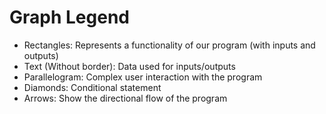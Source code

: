 # Graph Legend
- Rectangles: Represents a functionality of our program (with inputs and outputs)
- Text (Without border): Data used for inputs/outputs
- Parallelogram: Complex user interaction with the program
- Diamonds: Conditional statement
- Arrows: Show the directional flow of the program
